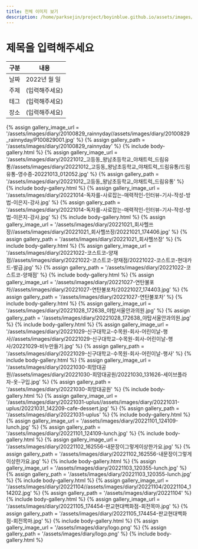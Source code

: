 ```yaml
---
title: 전체 이미지 보기
description: /home/parksejin/project/boyinblue.github.io/assets/images/diary
---
```



제목을 입력해주세요
===


|구분|내용|
|---|---|
|날짜|2022년 월 일|
|주제|(입력해주세요)|
|테그|(입력해주세요)|
|장소|(입력해주세요)|


{% assign gallery_image_url = '/assets/images/diary/20100829_rainnyday//assets/images/diary/20100829_rainnyday/P100829001.jpg' %}
{% assign gallery_path = '/assets/images/diary/20100829_rainnyday' %}
{% include body-gallery.html %}
{% assign gallery_image_url = '/assets/images/diary/20221012_고등동_왕남초등학교_야채트럭_드림유통//assets/images/diary/20221012_고등동_왕남초등학교_야채트럭_드림유통/드림유통-영수증-20221013_012052.jpg' %}
{% assign gallery_path = '/assets/images/diary/20221012_고등동_왕남초등학교_야채트럭_드림유통' %}
{% include body-gallery.html %}
{% assign gallery_image_url = '/assets/images/diary/20221014-독자를-사로잡는-매력적인-인터뷰-기사-작성-방법-이은지-강사.jpg' %}
{% assign gallery_path = '/assets/images/diary/20221014-독자를-사로잡는-매력적인-인터뷰-기사-작성-방법-이은지-강사.jpg' %}
{% include body-gallery.html %}
{% assign gallery_image_url = '/assets/images/diary/20221021_회사헬쓰장//assets/images/diary/20221021_회사헬쓰장/20221021_174406.jpg' %}
{% assign gallery_path = '/assets/images/diary/20221021_회사헬쓰장' %}
{% include body-gallery.html %}
{% assign gallery_image_url = '/assets/images/diary/20221022-코스트코-양재점//assets/images/diary/20221022-코스트코-양재점/20221022-코스트코-현대카드-발급.jpg' %}
{% assign gallery_path = '/assets/images/diary/20221022-코스트코-양재점' %}
{% include body-gallery.html %}
{% assign gallery_image_url = '/assets/images/diary/20221027-연탄불포차//assets/images/diary/20221027-연탄불포차/20221027_174403.jpg' %}
{% assign gallery_path = '/assets/images/diary/20221027-연탄불포차' %}
{% include body-gallery.html %}
{% assign gallery_image_url = '/assets/images/diary/20221028_172638_야탑서울안과의원.jpg' %}
{% assign gallery_path = '/assets/images/diary/20221028_172638_야탑서울안과의원.jpg' %}
{% include body-gallery.html %}
{% assign gallery_image_url = '/assets/images/diary/20221029-신구대학교-수목원-회사-어린이날-행사//assets/images/diary/20221029-신구대학교-수목원-회사-어린이날-행사/20221029-비누만들기.jpg' %}
{% assign gallery_path = '/assets/images/diary/20221029-신구대학교-수목원-회사-어린이날-행사' %}
{% include body-gallery.html %}
{% assign gallery_image_url = '/assets/images/diary/20221030-희망대공원//assets/images/diary/20221030-희망대공원/20221030_131626-세이브플라자-옷-구입.jpg' %}
{% assign gallery_path = '/assets/images/diary/20221030-희망대공원' %}
{% include body-gallery.html %}
{% assign gallery_image_url = '/assets/images/diary/20221031-uplus//assets/images/diary/20221031-uplus/20221031_142209-cafe-dessert.jpg' %}
{% assign gallery_path = '/assets/images/diary/20221031-uplus' %}
{% include body-gallery.html %}
{% assign gallery_image_url = '/assets/images/diary/20221101_124109-lunch.jpg' %}
{% assign gallery_path = '/assets/images/diary/20221101_124109-lunch.jpg' %}
{% include body-gallery.html %}
{% assign gallery_image_url = '/assets/images/diary/20221102_162556-내문장이그렇게이상한가요.jpg' %}
{% assign gallery_path = '/assets/images/diary/20221102_162556-내문장이그렇게이상한가요.jpg' %}
{% include body-gallery.html %}
{% assign gallery_image_url = '/assets/images/diary/20221103_120355-lunch.jpg' %}
{% assign gallery_path = '/assets/images/diary/20221103_120355-lunch.jpg' %}
{% include body-gallery.html %}
{% assign gallery_image_url = '/assets/images/diary/20221104//assets/images/diary/20221104/20221104_114202.jpg' %}
{% assign gallery_path = '/assets/images/diary/20221104' %}
{% include body-gallery.html %}
{% assign gallery_image_url = '/assets/images/diary/20221105_174454-판교현대백화점-회전목마.jpg' %}
{% assign gallery_path = '/assets/images/diary/20221105_174454-판교현대백화점-회전목마.jpg' %}
{% include body-gallery.html %}
{% assign gallery_image_url = '/assets/images/diary/logo.png' %}
{% assign gallery_path = '/assets/images/diary/logo.png' %}
{% include body-gallery.html %}
